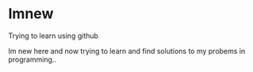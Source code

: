 Imnew
=====

Trying to learn using github




Im new here and now trying to learn and find solutions to my probems in programming..
